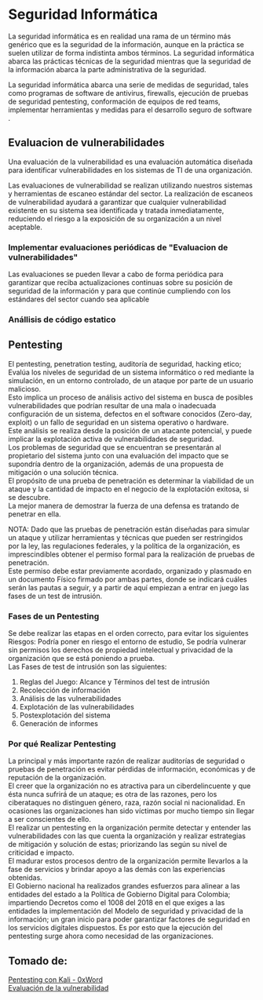 # Seguridad Informática
La seguridad informática es en realidad una rama de un término más genérico que es la seguridad de la información, aunque en la práctica se suelen utilizar de forma indistinta ambos términos. La seguridad informática abarca las prácticas técnicas de la seguridad mientras que la seguridad de la información abarca la parte administrativa de la seguridad.  

La seguridad informática abarca una serie de medidas de seguridad, tales como programas de software de antivirus, firewalls, ejecución de pruebas de seguridad pentesting, conformación de equipos de red teams, implementar herramientas y medidas para el desarrollo seguro de software .

## Evaluacion de vulnerabilidades
Una evaluación de la vulnerabilidad es una evaluación automática diseñada para identificar vulnerabilidades en los sistemas de TI de una organización.

Las evaluaciones de vulnerabilidad se realizan utilizando nuestros sistemas y herramientas de escaneo estándar del sector. La realización de escaneos de vulnerabilidad ayudará a garantizar que cualquier vulnerabilidad existente en su sistema sea identificada y tratada inmediatamente, reduciendo el riesgo a la exposición de su organización a un nivel aceptable.

### Implementar evaluaciones periódicas de "Evaluacion de vulnerabilidades"
Las evaluaciones se pueden llevar a cabo de forma periódica para garantizar que reciba actualizaciones continuas sobre su posición de seguridad de la información y para que continúe cumpliendo con los estándares del sector cuando sea aplicable

### Anállisis de código estatico


## Pentesting

El pentesting, penetration testing, auditoría de seguridad, hacking etico; Evalúa los niveles de seguridad de un sistema informático o red mediante la simulación, en un entorno controlado, de un ataque por parte de un usuario malicioso.  
Esto implica un proceso de análisis activo del sistema en busca de posibles vulnerabilidades que podrían resultar de una mala o inadecuada configuración de un sistema, defectos en el software conocidos (Zero-day, exploit) o un fallo de seguridad en un sistema operativo o hardware.   
Este análisis se realiza desde la posición de un atacante potencial, y puede implicar la explotación activa de vulnerabilidades de seguridad.  
Los problemas de seguridad que se encuentran se presentarán al propietario del sistema junto con una evaluación del impacto que se supondría dentro de la organización, además de una propuesta de mitigación o una solución técnica.   
El propósito de una prueba de penetración es determinar la viabilidad de un ataque y la cantidad de impacto en el negocio de la explotación exitosa, si se descubre.   
La mejor manera de demostrar la fuerza de una defensa es tratando de penetrar en ella.  

NOTA:
Dado que las pruebas de penetración están diseñadas para simular un ataque y utilizar herramientas y técnicas que pueden ser restringidos por la ley, las regulaciones federales, y la política de la organización, es imprescindibles obtener el permiso formal para la realización de pruebas de penetración.   
Este permiso debe estar previamente acordado, organizado y plasmado en un documento Físico firmado por ambas partes, donde se indicará cuáles serán las pautas a seguir, y a partir de aquí empiezan a entrar en juego las fases de un test de intrusión.


### Fases de un Pentesting
Se debe realizar las etapas en el orden correcto, para evitar los siguientes Riesgos:
Podría poner en riesgo el entorno de estudio, Se podría vulnerar sin permisos los derechos de propiedad intelectual y privacidad de la organización que se está poniendo a prueba.  
Las Fases de test de intrusión son las siguientes:
1. Reglas del Juego: Alcance y Términos del test de intrusión  
1. Recolección de información  
1. Análisis de las vulnerabilidades
1. Explotación de las vulnerabilidades
1. Postexplotación del sistema  
1. Generación de informes

### Por qué Realizar Pentesting  
La principal y más importante razón de realizar auditorías de seguridad o pruebas de penetración es evitar pérdidas de información, económicas y de reputación de la organización.  
El creer que la organización no es atractiva para un ciberdelincuente y que ésta nunca sufrirá de un ataque; es otra de las razones, pero los ciberataques no distinguen género, raza, razón social ni nacionalidad. En ocasiones las organizaciones han sido víctimas por mucho tiempo sin llegar a ser conscientes de ello.  
El realizar un pentesting en la organización permite detectar y entender las vulnerabilidades con las que cuenta la organización y realizar estrategias de mitigación y solución de estas; priorizando las según su nivel de criticidad e impacto.  
El madurar estos procesos dentro de la organización permite llevarlos a la fase de servicios y brindar apoyo a las demás con las experiencias obtenidas.  
El Gobierno nacional ha realizados grandes esfuerzos para alinear a las entidades del estado a la Política de Gobierno Digital para Colombia; impartiendo Decretos como el 1008 del 2018 en el que exiges a las entidades la implementación del Modelo de seguridad y privacidad de la información; un gran inicio para poder garantizar factores de seguridad en los servicios digitales dispuestos. Es por esto que la ejecución del pentesting surge ahora como necesidad de las organizaciones.  


## Tomado de:
[ Pentesting con Kali - 0xWord]()   
[Evaluación de la vulnerabilidad](https://www.bsigroup.com/es-ES/Nuestros-servicios/Resiliencia-de-la-informacion-y-ciberseguridad/Servicios/Evaluacion-de-la-vulnerabilidad/#:~:text=Una%20evaluaci%C3%B3n%20de%20la%20vulnerabilidad,de%20TI%20de%20una%20organizaci%C3%B3n.)
